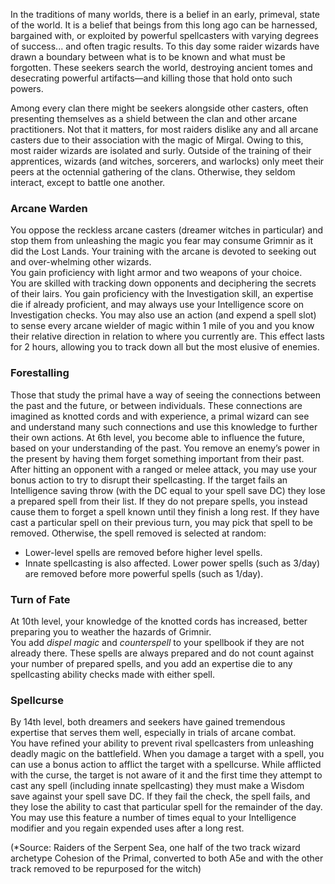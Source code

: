 In the traditions of many worlds, there is a belief in an early, primeval, state of the world. It is a belief that beings from this long ago can be harnessed, bargained with, or exploited by powerful spellcasters with varying degrees of success... and often tragic results. To this day some raider wizards have drawn a boundary between what is to be known and what must be forgotten. These seekers search the world, destroying ancient tomes and desecrating powerful artifacts—and killing those that hold onto such powers. 

Among every clan there might be seekers alongside other casters, often presenting themselves as a shield between the clan and other arcane practitioners. Not that it matters, for most raiders dislike any and all arcane casters due to their association with the magic of Mirgal. Owing to this, most raider wizards are isolated and surly. Outside of the training of their apprentices, wizards (and witches, sorcerers, and warlocks) only meet their peers at the octennial gathering of the clans. Otherwise, they seldom interact, except to battle one another. 

### Arcane Warden
You oppose the reckless arcane casters (dreamer witches in particular) and stop them from unleashing the magic you fear may consume Grimnir as it did the Lost Lands. Your training with the arcane is devoted to seeking out and over-whelming other wizards.<br>
You gain proficiency with light armor and two weapons of your choice.<br>
You are skilled with tracking down opponents and deciphering the secrets of their lairs. You gain proficiency with the Investigation skill, an expertise die if already proficient, and may always use your Intelligence score on Investigation checks. You may also use an action (and expend a spell slot) to sense every arcane wielder of magic within 1 mile of you and you know their relative direction in relation to where you currently are. This effect lasts for 2 hours, allowing you to track down all but the most elusive of enemies.

### Forestalling
Those that study the primal have a way of seeing the connections between the past and the future, or between individuals. These connections are imagined as knotted cords and with experience, a primal wizard can see and understand many such connections and use this knowledge to further their own actions. At 6th level, you become able to influence the future, based on your understanding of the past.
You remove an enemy’s power in the present by having them forget something important from their past. After hitting an opponent with a ranged or melee attack, you may use your bonus action to try to disrupt their spellcasting. If the target fails an Intelligence saving throw (with the DC equal to your spell save DC) they lose a prepared spell from their list.  If they do not prepare spells, you instead cause them to forget a spell known until they finish a long rest. If they have cast a particular spell on their previous turn, you may pick that spell to be removed. Otherwise, the spell removed is selected at random:
- Lower-level spells are removed before higher level spells.
- Innate spellcasting is also affected. Lower power spells (such as 3/day) are removed before more powerful spells (such as 1/day).

### Turn of Fate
At 10th level, your knowledge of the knotted cords has increased, better preparing you to weather the hazards of Grimnir.<br>
You add *dispel magic* and *counterspell* to your spellbook if they are not already there. These spells are always prepared and do not count against your number of prepared spells, and you add an expertise die to any spellcasting ability checks made with either spell.

### Spellcurse

By 14th level, both dreamers and seekers have gained tremendous expertise that serves them well, especially in trials of arcane combat. <br>
You have refined your ability to prevent rival spellcasters from unleashing deadly magic on the battlefield. When you damage a target with a spell, you can use a bonus action to afflict the target with a spellcurse. While afflicted with the curse, the target is not aware of it and the first time they attempt to cast any spell (including innate spellcasting) they must make a Wisdom save against your spell save DC. If they fail the check, the spell fails, and they lose the ability to cast that particular spell for the remainder of the day. You may use this feature a number of times equal to your Intelligence modifier and you regain expended uses after a long rest.

(*Source: Raiders of the Serpent Sea, one half of the two track wizard archetype Cohesion of the Primal, converted to both A5e and with the other track removed to be repurposed for the witch)
